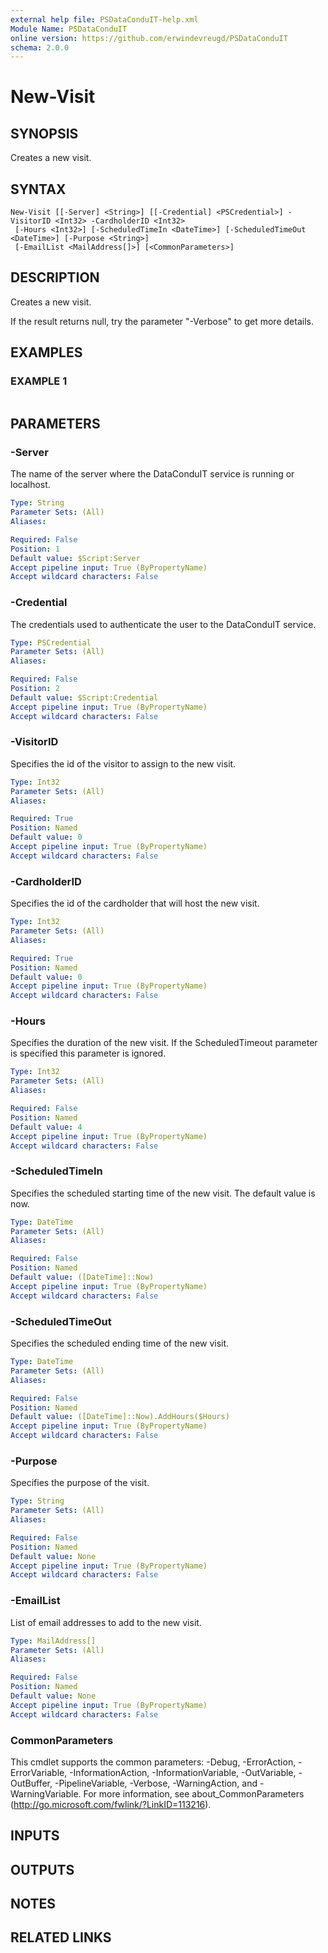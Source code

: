 ```yaml
---
external help file: PSDataConduIT-help.xml
Module Name: PSDataConduIT
online version: https://github.com/erwindevreugd/PSDataConduIT
schema: 2.0.0
---
```


# New-Visit

## SYNOPSIS
Creates a new visit.

## SYNTAX

```
New-Visit [[-Server] <String>] [[-Credential] <PSCredential>] -VisitorID <Int32> -CardholderID <Int32>
 [-Hours <Int32>] [-ScheduledTimeIn <DateTime>] [-ScheduledTimeOut <DateTime>] [-Purpose <String>]
 [-EmailList <MailAddress[]>] [<CommonParameters>]
```

## DESCRIPTION
Creates a new visit.

If the result returns null, try the parameter "-Verbose" to get more details.

## EXAMPLES

### EXAMPLE 1
```

```

## PARAMETERS

### -Server
The name of the server where the DataConduIT service is running or localhost.

```yaml
Type: String
Parameter Sets: (All)
Aliases:

Required: False
Position: 1
Default value: $Script:Server
Accept pipeline input: True (ByPropertyName)
Accept wildcard characters: False
```

### -Credential
The credentials used to authenticate the user to the DataConduIT service.

```yaml
Type: PSCredential
Parameter Sets: (All)
Aliases:

Required: False
Position: 2
Default value: $Script:Credential
Accept pipeline input: True (ByPropertyName)
Accept wildcard characters: False
```

### -VisitorID
Specifies the id of the visitor to assign to the new visit.

```yaml
Type: Int32
Parameter Sets: (All)
Aliases:

Required: True
Position: Named
Default value: 0
Accept pipeline input: True (ByPropertyName)
Accept wildcard characters: False
```

### -CardholderID
Specifies the id of the cardholder that will host the new visit.

```yaml
Type: Int32
Parameter Sets: (All)
Aliases:

Required: True
Position: Named
Default value: 0
Accept pipeline input: True (ByPropertyName)
Accept wildcard characters: False
```

### -Hours
Specifies the duration of the new visit.
If the ScheduledTimeout parameter is specified this parameter is ignored.

```yaml
Type: Int32
Parameter Sets: (All)
Aliases:

Required: False
Position: Named
Default value: 4
Accept pipeline input: True (ByPropertyName)
Accept wildcard characters: False
```

### -ScheduledTimeIn
Specifies the scheduled starting time of the new visit.
The default value is now.

```yaml
Type: DateTime
Parameter Sets: (All)
Aliases:

Required: False
Position: Named
Default value: ([DateTime]::Now)
Accept pipeline input: True (ByPropertyName)
Accept wildcard characters: False
```

### -ScheduledTimeOut
Specifies the scheduled ending time of the new visit.

```yaml
Type: DateTime
Parameter Sets: (All)
Aliases:

Required: False
Position: Named
Default value: ([DateTime]::Now).AddHours($Hours)
Accept pipeline input: True (ByPropertyName)
Accept wildcard characters: False
```

### -Purpose
Specifies the purpose of the visit.

```yaml
Type: String
Parameter Sets: (All)
Aliases:

Required: False
Position: Named
Default value: None
Accept pipeline input: True (ByPropertyName)
Accept wildcard characters: False
```

### -EmailList
List of email addresses to add to the new visit.

```yaml
Type: MailAddress[]
Parameter Sets: (All)
Aliases:

Required: False
Position: Named
Default value: None
Accept pipeline input: True (ByPropertyName)
Accept wildcard characters: False
```

### CommonParameters
This cmdlet supports the common parameters: -Debug, -ErrorAction, -ErrorVariable, -InformationAction, -InformationVariable, -OutVariable, -OutBuffer, -PipelineVariable, -Verbose, -WarningAction, and -WarningVariable.
For more information, see about_CommonParameters (http://go.microsoft.com/fwlink/?LinkID=113216).

## INPUTS

## OUTPUTS

## NOTES

## RELATED LINKS
